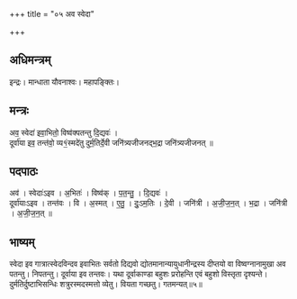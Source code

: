+++
title = "०५ अव स्वेदा"

+++
## अधिमन्त्रम्
इन्द्रः। मान्धाता यौवनाश्वः। महापङ्क्तिः।

## मन्त्रः
अव॒ स्वेदा॑ इवा॒भितो॒ विष्व॑क्पतन्तु दि॒द्यवः॑ ।  
दूर्वा॑या इव॒ तन्त॑वो॒ व्य१॒॑स्मदे॑तु दुर्म॒तिर्दे॒वी जनि॑त्र्यजीजनद्भ॒द्रा जनि॑त्र्यजीजनत् ॥

## पदपाठः
अव॑ । स्वेदाः॑ऽइव । अ॒भितः॑ । विष्व॑क् । प॒त॒न्तु॒ । दि॒द्यवः॑ ।  
दूर्वा॑याःऽइव । तन्त॑वः । वि । अ॒स्मत् । ए॒तु॒ । दुः॒ऽम॒तिः । दे॒वी । जनि॑त्री । अ॒जी॒ज॒न॒त् । भ॒द्रा । जनि॑त्री । अ॒जी॒ज॒न॒त् ॥

## भाष्यम्
स्वेदा इव गात्रात्स्वेदविन्दव इवाभितः सर्वतो दिद्यवो द्योतमानान्यायुधानीन्द्रस्य दीप्तयो वा विष्वग्नानामुखा अव पतन्तु। निपतन्तु। दूर्वाया इव तन्तवः। यथा दूर्वाकाण्डा बहुशः प्ररोहन्ति एवं बहुशो विस्तृता दृश्यन्ते। दुर्मतिर्दुष्टाभिसन्धिः शत्रुरस्मदस्मत्तो व्येतु। वियता गच्छतु। गतमन्यत्॥५॥